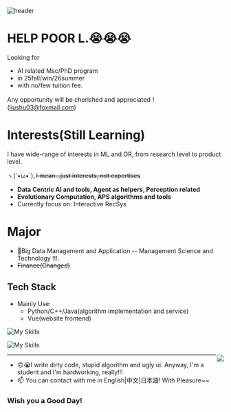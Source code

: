 
![header](https://capsule-render.vercel.app/api?type=waving&height=200&color=gradient&text=Liu%20Shu&fontAlignY=40)

# HELP POOR L.😭😭😭 
Looking for 
- AI related Msc/PhD program
- in 25fall/win/26summer
- with no/few tuition fee.

Any opportunity will be cherished and appreciated！(liushu03@foxmail.com)

# Interests(Still Learning)
I have wide-range of interests in ML and OR, from research level to product level.

ヽ(´•ω•`)､~~I mean...just interests, not expertises~~
- <b>Data Centric AI and tools, Agent as helpers, Perception related</b>
- <b>Evolutionary Computation, APS algorithms and tools</b>
- Currently focus on: Interactive RecSys

# Major
- 🧡Big Data Management and Application -- Management Science and Technology !!!.
- ~~Finance(Changed)~~

## Tech Stack
- Mainly Use:
  - Python/C++/Java(algorithm implementation and service)
  - Vue(website frontend)


![My Skills](https://skillicons.dev/icons?i=py,java,cpp,js,cs,r)

![My Skills](https://skillicons.dev/icons?i=pytorch,tensorflow,mongodb,postgres,vue,fastapi)

<img align="right" src="https://github-readme-stats.vercel.app/api?username=uhSuiL&show_icons=true" />

<hr />
 
- 🙃😭I write dirty code, stupid algorithm and ugly ui. Anyway, I'm a student and I'm hardworking, really!!!
- 📫 You can contact with me in English|中文|日本語! With Pleasure~~

### Wish you a Good Day!
